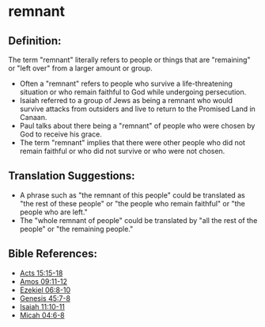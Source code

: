 # remnant #

## Definition: ##

The term "remnant" literally refers to people or things that are "remaining" or "left over" from a larger amount or group.

* Often a "remnant" refers to people who survive a life-threatening situation or who remain faithful to God while undergoing persecution.
* Isaiah referred to a group of Jews as being a remnant who would survive attacks from outsiders and live to return to the Promised Land in Canaan.
* Paul talks about there being a "remnant" of people who were chosen by God to receive his grace.
* The term "remnant" implies that there were other people who did not remain faithful or who did not survive or who were not chosen.

## Translation Suggestions: ##

* A phrase such as "the remnant of this people" could be translated as "the rest of these people" or "the people who remain faithful" or "the people who are left."
* The "whole remnant of people" could be translated by "all the rest of the people" or "the remaining people."

## Bible References: ##

* [Acts 15:15-18](en/tn/act/help/15/15)
* [Amos 09:11-12](en/tn/amo/help/09/11)
* [Ezekiel 06:8-10](en/tn/ezk/help/06/08)
* [Genesis 45:7-8](en/tn/gen/help/45/07)
* [Isaiah 11:10-11](en/tn/isa/help/11/10)
* [Micah 04:6-8](en/tn/mic/help/04/06)